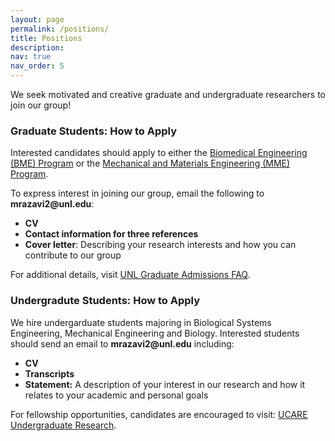 ```yaml
---
layout: page
permalink: /positions/
title: Positions
description:
nav: true
nav_order: 5
---
```


<!--
**Open Positions**   -->

<p>We seek motivated and creative graduate and undergraduate researchers to join our group!</p>

### Graduate Students: How to Apply

<p>Interested candidates should apply to either the <a href="https://engineering.unl.edu/graduate-programs/biomedical-engineering-phd/">Biomedical Engineering (BME) Program</a> or the <a href="https://engineering.unl.edu/mme/graduate-programs/">Mechanical and Materials Engineering (MME) Program</a>.</p>

<p>To express interest in joining our group, email the following to <strong>mrazavi2@unl.edu</strong>:</p>  
<ul>  
  <li><strong>CV</strong></li>
  <li><strong>Contact information for three references</strong></li>
   <li><strong>Cover letter</strong>: Describing your research interests and how you can contribute to our group</li>
</ul>

<p>For additional details, visit <a href="https://graduate.unl.edu/admissions/faq/">UNL Graduate Admissions FAQ</a>.</p>

### Undergradute Students: How to Apply

<p>We hire undergarduate students majoring in Biological Systems Engineering, Mechanical Engineering and Biology. Interested students should send an email to <strong>mrazavi2@unl.edu</strong> including:</p>
<ul>
  <li><strong>CV</strong></li>
  <li><strong>Transcripts</strong></li>
<li><strong>Statement:</strong> A description of your interest in our research and how it relates to your academic and personal goals</li>
</ul>
<p>For fellowship opportunities, candidates are encouraged to visit: <a href="https://uraf.unl.edu/undergraduate-research/ucare-undergraduate-research/" target="_blank">UCARE Undergraduate Research</a>.</p>

<!-- <p>We look forward to hearing from you!</p> -->
